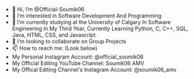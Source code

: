 - 👋 Hi, I’m @Official-Soumik06
- 👀 I’m interested in Software Development And Programming
- 🌱 I’m currently studying at the University of Calgary In Software Engineering In My Third Year, Currently Learning Python, C, C++, SQL, Java, HTML, CSS, and Javascript.
- 💞️ I’m looking to collaborate on Group Projects
- 📫 How to reach me: (Look below)
- My Personal Instagram Account: @official_soumik06
- My Official Editing YouTube Channel: Soumik06 AMV
- My Offical Editing Channel's Instagram Account: @soumik06_amv

<!---
Official-Soumik06/Official-Soumik06 is a ✨ special ✨ repository because its `README.md` (this file) appears on your GitHub profile.
You can click the Preview link to take a look at your changes.
--->
